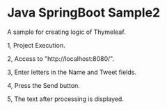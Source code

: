 # Java SpringBoot Sample2

A sample for creating logic of Thymeleaf.

1, Project Execution.

2, Access to "http://localhost:8080/".

3, Enter letters in the Name and Tweet fields.

4, Press the Send button.

5, The text after processing is displayed.
